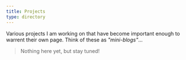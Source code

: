 ```yaml
---
title: Projects
type: directory
---
```


Various projects I am working on that have become important enough to warrent their own page. Think of these as *"mini-blogs"*...

> Nothing here yet, but stay tuned!

